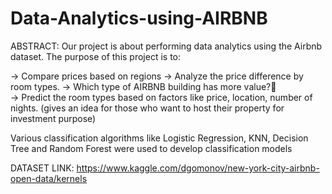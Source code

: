 # Data-Analytics-using-AIRBNB

ABSTRACT: Our project is about performing data analytics using the Airbnb dataset. The purpose of this project is to:

-> Compare prices based on regions
-> Analyze the price difference by room types.
-> Which type of AIRBNB building  has more value?  
-> Predict the room types based on factors like price, location, number of nights. 
(gives an idea for those who want to host their property for investment purpose)

Various classification algorithms like Logistic Regression, KNN, Decision Tree and Random Forest were used to develop classification models

DATASET LINK: https://www.kaggle.com/dgomonov/new-york-city-airbnb-open-data/kernels
